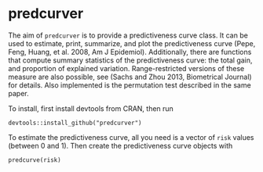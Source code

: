 predcurver
========================================================

The aim of `predcurver` is to provide a predictiveness curve class. It can be used to estimate, print, summarize, and plot the predictiveness curve (Pepe, Feng, Huang, et al. 2008, Am J Epidemiol). Additionally, there are functions that compute summary statistics of the predictiveness curve: the total gain, and proportion of explained variation. Range-restricted versions of these measure are also possible, see (Sachs and Zhou 2013, Biometrical Journal) for details. Also implemented is the permutation test described in the same paper. 

To install, first install devtools from CRAN, then run

```
devtools::install_github("predcurver")
```

To estimate the predictiveness curve, all you need is a vector of `risk` values (between 0 and 1). Then create the predictiveness curve objects with
```
predcurve(risk)
```